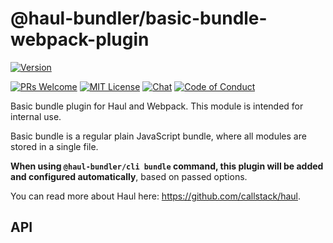# @haul-bundler/basic-bundle-webpack-plugin

[![Version][version]][package]   

[![PRs Welcome][prs-welcome-badge]][prs-welcome]
[![MIT License][license-badge]][license]
[![Chat][chat-badge]][chat]
[![Code of Conduct][coc-badge]][coc]

Basic bundle plugin for Haul and Webpack. This module is intended for internal use.

Basic bundle is a regular plain JavaScript bundle, where all modules are stored in a single file.

__When using `@haul-bundler/cli bundle` command, this plugin will be added and configured automatically__, based on passed options.

You can read more about Haul here: https://github.com/callstack/haul.

## API

```ts
```

<!-- badges (common) -->

[license-badge]: https://img.shields.io/npm/l/@haul-bundler/basic-bundle-webpack-plugin.svg?style=flat-square
[license]: https://opensource.org/licenses/MIT
[prs-welcome-badge]: https://img.shields.io/badge/PRs-welcome-brightgreen.svg?style=flat-square
[prs-welcome]: http://makeapullrequest.com
[coc-badge]: https://img.shields.io/badge/code%20of-conduct-ff69b4.svg?style=flat-square
[coc]: https://github.com/callstack/haul/blob/master/CODE_OF_CONDUCT.md
[chat-badge]: https://img.shields.io/badge/chat-discord-brightgreen.svg?style=flat-square&colorB=7289DA&logo=discord
[chat]: https://discord.gg/zwR2Cdh

[version]: https://img.shields.io/npm/v/@haul-bundler/basic-bundle-webpack-plugin.svg?style=flat-square
[package]: https://www.npmjs.com/package/@haul-bundler/basic-bundle-webpack-plugin
